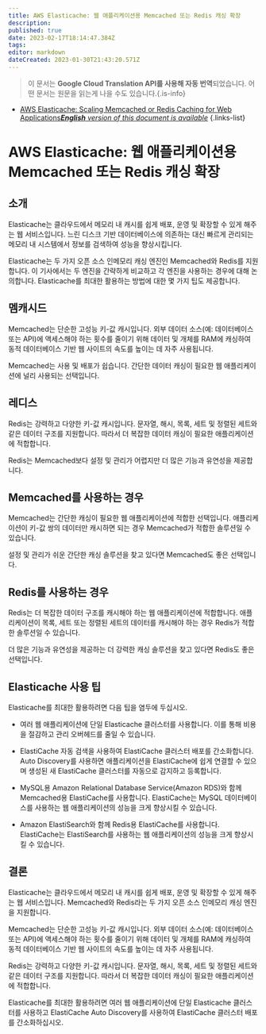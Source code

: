 ```yaml
---
title: AWS Elasticache: 웹 애플리케이션용 Memcached 또는 Redis 캐싱 확장
description: 
published: true
date: 2023-02-17T18:14:47.384Z
tags: 
editor: markdown
dateCreated: 2023-01-30T21:43:20.571Z
---
```


> 이 문서는 **Google Cloud Translation API를 사용해 자동 번역**되었습니다.
어떤 문서는 원문을 읽는게 나을 수도 있습니다.{.is-info}
- [AWS Elasticache: Scaling Memcached or Redis Caching for Web Applications***English** version of this document is available*](/en/Knowledge-base/Cloud/aws-elasticache-scaling-memcached-or-redis-caching-for-web-applications)
{.links-list}


# AWS Elasticache: 웹 애플리케이션용 Memcached 또는 Redis 캐싱 확장

## 소개

Elasticache는 클라우드에서 메모리 내 캐시를 쉽게 배포, 운영 및 확장할 수 있게 해주는 웹 서비스입니다. 느린 디스크 기반 데이터베이스에 의존하는 대신 빠르게 관리되는 메모리 내 시스템에서 정보를 검색하여 성능을 향상시킵니다.

Elasticache는 두 가지 오픈 소스 인메모리 캐싱 엔진인 Memcached와 Redis를 지원합니다. 이 기사에서는 두 엔진을 간략하게 비교하고 각 엔진을 사용하는 경우에 대해 논의합니다. Elasticache를 최대한 활용하는 방법에 대한 몇 가지 팁도 제공합니다.

## 멤캐시드

Memcached는 단순한 고성능 키-값 캐시입니다. 외부 데이터 소스(예: 데이터베이스 또는 API)에 액세스해야 하는 횟수를 줄이기 위해 데이터 및 개체를 RAM에 캐싱하여 동적 데이터베이스 기반 웹 사이트의 속도를 높이는 데 자주 사용됩니다.

Memcached는 사용 및 배포가 쉽습니다. 간단한 데이터 캐싱이 필요한 웹 애플리케이션에 널리 사용되는 선택입니다.

## 레디스

Redis는 강력하고 다양한 키-값 캐시입니다. 문자열, 해시, 목록, 세트 및 정렬된 세트와 같은 데이터 구조를 지원합니다. 따라서 더 복잡한 데이터 캐싱이 필요한 애플리케이션에 적합합니다.

Redis는 Memcached보다 설정 및 관리가 어렵지만 더 많은 기능과 유연성을 제공합니다.

## Memcached를 사용하는 경우

Memcached는 간단한 캐싱이 필요한 웹 애플리케이션에 적합한 선택입니다. 애플리케이션이 키-값 쌍의 데이터만 캐시하면 되는 경우 Memcached가 적합한 솔루션일 수 있습니다.

설정 및 관리가 쉬운 간단한 캐싱 솔루션을 찾고 있다면 Memcached도 좋은 선택입니다.

## Redis를 사용하는 경우

Redis는 더 복잡한 데이터 구조를 캐시해야 하는 웹 애플리케이션에 적합합니다. 애플리케이션이 목록, 세트 또는 정렬된 세트의 데이터를 캐시해야 하는 경우 Redis가 적합한 솔루션일 수 있습니다.

더 많은 기능과 유연성을 제공하는 더 강력한 캐싱 솔루션을 찾고 있다면 Redis도 좋은 선택입니다.

## Elasticache 사용 팁

Elasticache를 최대한 활용하려면 다음 팁을 염두에 두십시오.

- 여러 웹 애플리케이션에 단일 Elasticache 클러스터를 사용합니다. 이를 통해 비용을 절감하고 관리 오버헤드를 줄일 수 있습니다.

- ElastiCache 자동 검색을 사용하여 ElastiCache 클러스터 배포를 간소화합니다. Auto Discovery를 사용하면 애플리케이션을 ElastiCache에 쉽게 연결할 수 있으며 생성된 새 ElastiCache 클러스터를 자동으로 감지하고 등록합니다.

- MySQL용 Amazon Relational Database Service(Amazon RDS)와 함께 Memcached용 ElastiCache를 사용합니다. ElastiCache는 MySQL 데이터베이스를 사용하는 웹 애플리케이션의 성능을 크게 향상시킬 수 있습니다.

- Amazon ElastiSearch와 함께 Redis용 ElastiCache를 사용합니다. ElastiCache는 ElastiSearch를 사용하는 웹 애플리케이션의 성능을 크게 향상시킬 수 있습니다.

## 결론

Elasticache는 클라우드에서 메모리 내 캐시를 쉽게 배포, 운영 및 확장할 수 있게 해주는 웹 서비스입니다. Memcached와 Redis라는 두 가지 오픈 소스 인메모리 캐싱 엔진을 지원합니다.

Memcached는 단순한 고성능 키-값 캐시입니다. 외부 데이터 소스(예: 데이터베이스 또는 API)에 액세스해야 하는 횟수를 줄이기 위해 데이터 및 개체를 RAM에 캐싱하여 동적 데이터베이스 기반 웹 사이트의 속도를 높이는 데 자주 사용됩니다.

Redis는 강력하고 다양한 키-값 캐시입니다. 문자열, 해시, 목록, 세트 및 정렬된 세트와 같은 데이터 구조를 지원합니다. 따라서 더 복잡한 데이터 캐싱이 필요한 애플리케이션에 적합합니다.

Elasticache를 최대한 활용하려면 여러 웹 애플리케이션에 단일 Elasticache 클러스터를 사용하고 ElastiCache Auto Discovery를 사용하여 ElastiCache 클러스터 배포를 간소화하십시오.